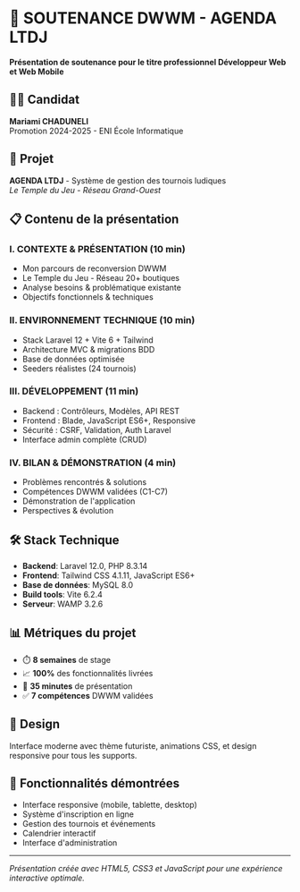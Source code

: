 # 🚀 SOUTENANCE DWWM - AGENDA LTDJ

**Présentation de soutenance pour le titre professionnel Développeur Web et Web Mobile**

## 👨‍💻 Candidat
**Mariami CHADUNELI**  
Promotion 2024-2025 - ENI École Informatique

## 🎯 Projet
**AGENDA LTDJ** - Système de gestion des tournois ludiques  
*Le Temple du Jeu - Réseau Grand-Ouest*

## 📋 Contenu de la présentation

### I. CONTEXTE & PRÉSENTATION (10 min)
- Mon parcours de reconversion DWWM
- Le Temple du Jeu - Réseau 20+ boutiques
- Analyse besoins & problématique existante
- Objectifs fonctionnels & techniques

### II. ENVIRONNEMENT TECHNIQUE (10 min)
- Stack Laravel 12 + Vite 6 + Tailwind
- Architecture MVC & migrations BDD
- Base de données optimisée
- Seeders réalistes (24 tournois)

### III. DÉVELOPPEMENT (11 min)
- Backend : Contrôleurs, Modèles, API REST
- Frontend : Blade, JavaScript ES6+, Responsive
- Sécurité : CSRF, Validation, Auth Laravel
- Interface admin complète (CRUD)

### IV. BILAN & DÉMONSTRATION (4 min)
- Problèmes rencontrés & solutions
- Compétences DWWM validées (C1-C7)
- Démonstration de l'application
- Perspectives & évolution

## 🛠️ Stack Technique
- **Backend**: Laravel 12.0, PHP 8.3.14
- **Frontend**: Tailwind CSS 4.1.11, JavaScript ES6+
- **Base de données**: MySQL 8.0
- **Build tools**: Vite 6.2.4
- **Serveur**: WAMP 3.2.6

## 📊 Métriques du projet
- ⏱️ **8 semaines** de stage
- 📈 **100%** des fonctionnalités livrées
- 🎯 **35 minutes** de présentation
- ✅ **7 compétences** DWWM validées

## 🎨 Design
Interface moderne avec thème futuriste, animations CSS, et design responsive pour tous les supports.

## 📱 Fonctionnalités démontrées
- Interface responsive (mobile, tablette, desktop)
- Système d'inscription en ligne
- Gestion des tournois et événements
- Calendrier interactif
- Interface d'administration

---

*Présentation créée avec HTML5, CSS3 et JavaScript pour une expérience interactive optimale.*
